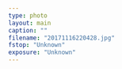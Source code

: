 ```yaml
---
type: photo
layout: main
caption: ""
filename: "20171116220428.jpg"
fstop: "Unknown"
exposure: "Unknown"
---
```

